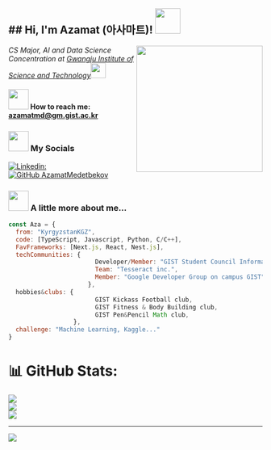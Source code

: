 <h2>## Hi, I'm Azamat (아사마트)! <img src="https://media.giphy.com/media/iqU07uixfQCjzr9aEd/giphy.gif" width="50"></h2>

<img align='right' src="https://media.giphy.com/media/2xu5zpSV3oqKcCSZ49/giphy.gif" width=250>
<p><em>CS Major, AI and Data Science Concentration at <a href="https://ewww.gist.ac.kr/en/main.html">Gwangju Institute of Science and Technology</a><img src="https://media.giphy.com/media/fYSnHlufseco8Fh93Z/giphy.gif" width="30"></br></em></p>

#### <img src="https://media1.giphy.com/media/v1.Y2lkPTc5MGI3NjExZWo5YjVtNDVyanV1YzBobWwzamYyMnJrOGo0dTRlaDRzaTR6aDFkOCZlcD12MV9pbnRlcm5hbF9naWZfYnlfaWQmY3Q9cw/LnQAAmUgjO8pDGw5Fd/giphy.gif" width="40"> How to reach me: azamatmd@gm.gist.ac.kr

### <img src="https://media.giphy.com/media/3o7aD2z0ZqVVAh3TsA/giphy.gif" width="40"> My Socials


[![Linkedin:](https://img.shields.io/badge/LinkedIn-blue?style=flat&logo=linkedin&labelColor=blue&link=https://www.linkedin.com/in/azamatmd/)](https://www.linkedin.com/in/azamatmd/)
[![GitHub AzamatMedetbekov](https://img.shields.io/github/followers/AzamatMedetbekov?label=follow&style=social)](https://github.com/AzamatMedetbekov)

### <img src="https://media.giphy.com/media/xTiN0GCrD3iqO4CRZm/giphy.gif?cid=ecf05e4754eli65s4nxebrkx87eb30pfbyc0swjrjwshtva4&ep=v1_gifs_search&rid=giphy.gif&ct=g" width="40"> A little more about me...   

```javascript
const Aza = {
  from: "KyrgyzstanKGZ",
  code: [TypeScript, Javascript, Python, C/C++],
  FavFrameworks: [Next.js, React, Nest.js],
  techCommunities: {
                        Developer/Member: "GIST Student Council Information Bureau",
                        Team: "Tesseract inc.",
                        Member: "Google Developer Group on campus GIST",
                      },
  hobbies&clubs: {
                        GIST Kickass Football club,
                        GIST Fitness & Body Building club,
                        GIST Pen&Pencil Math club,
                  },
  challenge: "Machine Learning, Kaggle..."
}
```
# 📊 GitHub Stats:
![](https://github-readme-stats.vercel.app/api?username=AzamatMedetbekov&theme=prussian&hide_border=false&include_all_commits=false&count_private=false)<br/>
![](https://nirzak-streak-stats.vercel.app/?user=AzamatMedetbekov&theme=prussian&hide_border=false)<br/>
![](https://github-readme-stats.vercel.app/api/top-langs/?username=AzamatMedetbekov&theme=prussian&hide_border=false&include_all_commits=false&count_private=false&layout=compact)

---
[![](https://visitcount.itsvg.in/api?id=AzamatMedetbekov&icon=0&color=0)](https://visitcount.itsvg.in)

<!-- Proudly created with GPRM ( https://gprm.itsvg.in ) -->
